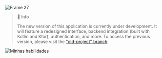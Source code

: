 
![Frame 27](https://github.com/user-attachments/assets/25619d0b-f474-4d4e-b79a-a1a1546e1834)

> 📘 Info
>
> The new version of this application is currently under development. It will feature a redesigned interface, backend integration (built with Kotlin and Ktor), authentication, and more. To access the previous version, please visit the ["old-project" branch](https://github.com/LucasWithBoots/pontoQR/tree/old-project).

![Minhas habilidades](https://skillicons.dev/icons?i=ts,react,kotlin,tailwind)
